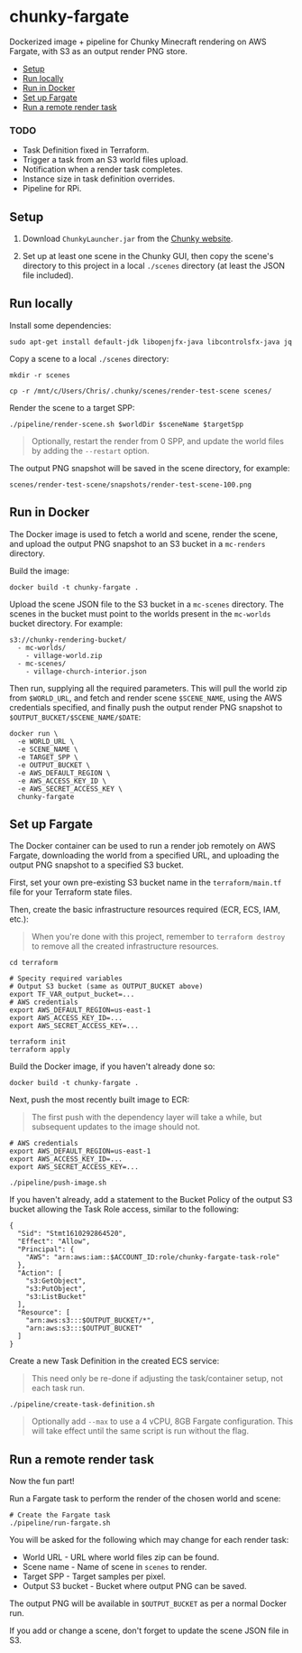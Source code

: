 # chunky-fargate

Dockerized image + pipeline for Chunky Minecraft rendering on AWS Fargate, with
S3 as an output render PNG store.

* [Setup](#setup)
* [Run locally](#run-locally)
* [Run in Docker](#run-in-docker)
* [Set up Fargate](#set-up-fargate)
* [Run a remote render task](#run-a-remote-render-task)

### TODO

- Task Definition fixed in Terraform.
- Trigger a task from an S3 world files upload.
- Notification when a render task completes.
- Instance size in task definition overrides.
- Pipeline for RPi.


## Setup

1. Download `ChunkyLauncher.jar` from the
[Chunky website](https://chunky.llbit.se/).

2. Set up at least one scene in the Chunky GUI, then copy the scene's directory
   to this project in a local `./scenes` directory
   (at least the JSON file included).


## Run locally

Install some dependencies:

```shell
sudo apt-get install default-jdk libopenjfx-java libcontrolsfx-java jq
```

Copy a scene to a local `./scenes` directory:

```
mkdir -r scenes

cp -r /mnt/c/Users/Chris/.chunky/scenes/render-test-scene scenes/
```

Render the scene to a target SPP:

```shell
./pipeline/render-scene.sh $worldDir $sceneName $targetSpp
```

> Optionally, restart the render from 0 SPP, and update the world files by
> adding the `--restart` option.

The output PNG snapshot will be saved in the scene directory, for example:

```
scenes/render-test-scene/snapshots/render-test-scene-100.png
```


## Run in Docker

The Docker image is used to fetch a world and scene, render the scene, and
upload the output PNG snapshot to an S3 bucket in a `mc-renders` directory.

Build the image:

```shell
docker build -t chunky-fargate .
```

Upload the scene JSON file to the S3 bucket in a `mc-scenes` directory. The
scenes in the bucket must point to the worlds present in the `mc-worlds` bucket
directory. For example:

```
s3://chunky-rendering-bucket/
  - mc-worlds/
    - village-world.zip
  - mc-scenes/
    - village-church-interior.json
```

Then run, supplying all the required parameters. This will pull the world zip
from `$WORLD_URL`, and fetch and render scene `$SCENE_NAME`, using the AWS
credentials specified, and finally push the output render PNG snapshot to
`$OUTPUT_BUCKET/$SCENE_NAME/$DATE`:

```shell
docker run \
  -e WORLD_URL \
  -e SCENE_NAME \
  -e TARGET_SPP \
  -e OUTPUT_BUCKET \
  -e AWS_DEFAULT_REGION \
  -e AWS_ACCESS_KEY_ID \
  -e AWS_SECRET_ACCESS_KEY \
  chunky-fargate
```


## Set up Fargate

The Docker container can be used to run a render job remotely on AWS Fargate,
downloading the world from a specified URL, and uploading the output PNG
snapshot to a specified S3 bucket.

First, set your own pre-existing S3 bucket name in the `terraform/main.tf` file
for your Terraform state files.

Then, create the basic infrastructure resources required (ECR, ECS, IAM, etc.):

> When you're done with this project, remember to `terraform destroy` to remove
> all the created infrastructure resources.

```shell
cd terraform

# Specity required variables
# Output S3 bucket (same as OUTPUT_BUCKET above)
export TF_VAR_output_bucket=...
# AWS credentials
export AWS_DEFAULT_REGION=us-east-1
export AWS_ACCESS_KEY_ID=...
export AWS_SECRET_ACCESS_KEY=...

terraform init
terraform apply
```

Build the Docker image, if you haven't already done so:

```shell
docker build -t chunky-fargate .
```

Next, push the most recently built image to ECR:

> The first push with the dependency layer will take a while, but subsequent
> updates to the image should not.

```shell
# AWS credentials
export AWS_DEFAULT_REGION=us-east-1
export AWS_ACCESS_KEY_ID=...
export AWS_SECRET_ACCESS_KEY=...

./pipeline/push-image.sh
```

If you haven't already, add a statement to the Bucket Policy of the output
S3 bucket allowing the Task Role access, similar to the following:

```
{
  "Sid": "Stmt1610292864520",
  "Effect": "Allow",
  "Principal": {
    "AWS": "arn:aws:iam::$ACCOUNT_ID:role/chunky-fargate-task-role"
  },
  "Action": [
    "s3:GetObject",
    "s3:PutObject",
    "s3:ListBucket"
  ],
  "Resource": [
    "arn:aws:s3:::$OUTPUT_BUCKET/*",
    "arn:aws:s3:::$OUTPUT_BUCKET"
  ]
}
```

Create a new Task Definition in the created ECS service:

> This need only be re-done if adjusting the task/container setup, not each task
> run.

```shell
./pipeline/create-task-definition.sh
```

> Optionally add `--max` to use a 4 vCPU, 8GB Fargate configuration. This will
> take effect until the same script is run without the flag.


## Run a remote render task

Now the fun part!

Run a Fargate task to perform the render of the chosen world and scene:

```
# Create the Fargate task
./pipeline/run-fargate.sh
```

You will be asked for the following which may change for each render task:

* World URL - URL where world files zip can be found.
* Scene name - Name of scene in `scenes` to render.
* Target SPP - Target samples per pixel.
* Output S3 bucket - Bucket where output PNG can be saved.

The output PNG will be available in `$OUTPUT_BUCKET` as per a normal Docker run.

If you add or change a scene, don't forget to update the scene JSON file in S3.
